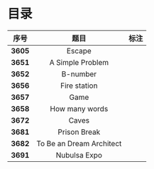 # 目录

| 序号 | 题目 | 标注 |
| :-: | :-: | :-: |
| **3605** | Escape |  |
| **3651** | A Simple Problem |  |
| **3652** | B-number |  |
| **3656** | Fire station |  |
| **3657** | Game |  |
| **3658** | How many words |  |
| **3672** | Caves |  |
| **3681** | Prison Break |  |
| **3682** | To Be an Dream Architect |  |
| **3691** | Nubulsa Expo |  |
